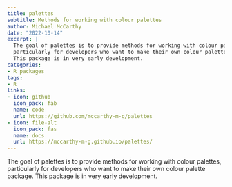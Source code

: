```yaml
---
title: palettes
subtitle: Methods for working with colour palettes
author: Michael McCarthy
date: "2022-10-14"
excerpt: |
  The goal of palettes is to provide methods for working with colour palettes,
  particularly for developers who want to make their own colour palette package.
  This package is in very early development.
categories:
- R packages
tags:
- R
links:
- icon: github
  icon_pack: fab
  name: code
  url: https://github.com/mccarthy-m-g/palettes
- icon: file-alt
  icon_pack: fas
  name: docs
  url: https://mccarthy-m-g.github.io/palettes/
---
```


The goal of palettes is to provide methods for working with colour palettes, particularly for developers who want to make their own colour palette package. This package is in very early development.
